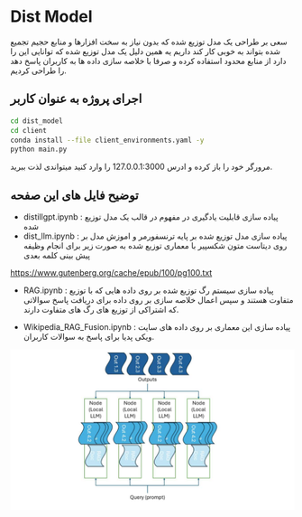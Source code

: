 # Dist Model
 سعی بر طراحی یک مدل توزیع شده که بدون نیاز به سخت افزارها و منابع حجیم تجمیع شده بتواند به خوبی کار کند داریم یه همین دلیل  یک مدل توزیع شده که توانایی این را دارد از منابع محدود استفاده کرده و صرفا با خلاصه سازی داده ها به کاربران پاسخ دهد را طراحی کردیم.

## اجرای پروژه به عنوان کاربر
```bash
cd dist_model
cd client
conda install --file client_environments.yaml -y
python main.py
```
مرورگر خود را باز کرده و ادرس 127.0.0.1:3000 را وارد کنید
میتواندی لذت ببرید.


 ## توضیح فایل های این صفحه
 - distillgpt.ipynb : پیاده سازی قابلیت یادگیری در مفهوم در قالب یک مدل توزیع شده
 - dist_llm.ipynb : پیاده سازی مدل توزیع شده بر پایه ترنسفورمر و اموزش مدل بر روی دیتاست متون شکسپیر با معماری توزیع شده به صورت زیر برای انجام وظیفه پیش بینی کلمه بعدی

 https://www.gutenberg.org/cache/epub/100/pg100.txt 
 
 - RAG.ipynb : پیاده سازی سیستم رگ توزیع شده بر روی داده هایی که با توزیع متفاوت هستند و سپس اعمال خلاصه سازی بر روی داده برای دریافت پاسخ سوالاتی که اشتراکی از توزیع های رگ های متفاوت دارند.

 - Wikipedia_RAG_Fusion.ipynb :‌ پیاده سازی این معماری بر روی داده های سایت ویکی پدیا برای پاسخ به سوالات کاربران.
 
 ‍<img src="doc/RAG_architecture.jpg">
 